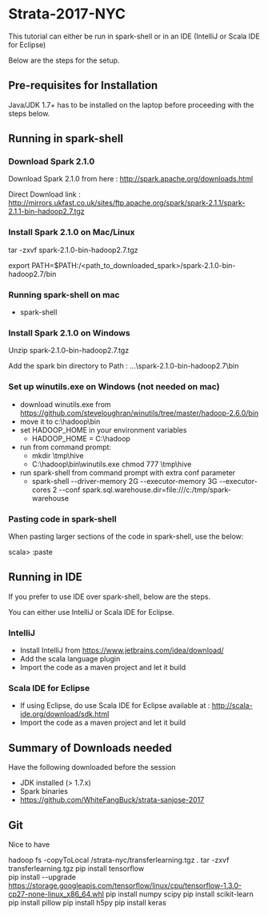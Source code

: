 # Strata-2017-NYC

This tutorial can either be run in spark-shell or in an IDE (IntelliJ or Scala IDE for Eclipse)

Below are the steps for the setup.

## Pre-requisites for Installation

Java/JDK 1.7+ has to be installed on the laptop before proceeding with the steps below.

## Running in spark-shell

### Download Spark 2.1.0

Download Spark 2.1.0 from here : http://spark.apache.org/downloads.html

Direct Download link : http://mirrors.ukfast.co.uk/sites/ftp.apache.org/spark/spark-2.1.1/spark-2.1.1-bin-hadoop2.7.tgz

### Install Spark 2.1.0 on Mac/Linux

tar -zxvf spark-2.1.0-bin-hadoop2.7.tgz

export PATH=$PATH:/<path_to_downloaded_spark>/spark-2.1.0-bin-hadoop2.7/bin

### Running spark-shell on mac

- spark-shell

### Install Spark 2.1.0 on Windows

Unzip spark-2.1.0-bin-hadoop2.7.tgz

Add the spark bin directory to Path : ...\spark-2.1.0-bin-hadoop2.7\bin

### Set up winutils.exe on Windows (not needed on mac)

- download winutils.exe from https://github.com/steveloughran/winutils/tree/master/hadoop-2.6.0/bin
- move it to c:\hadoop\bin
- set HADOOP_HOME in your environment variables
    - HADOOP_HOME = C:\hadoop
- run from command prompt:
    - mkdir \tmp\hive
    - C:\hadoop\bin\winutils.exe chmod 777 \tmp\hive
- run spark-shell from command prompt with extra conf parameter
    - spark-shell --driver-memory 2G --executor-memory 3G --executor-cores 2 --conf spark.sql.warehouse.dir=file:///c:/tmp/spark-warehouse


### Pasting code in spark-shell

When pasting larger sections of the code in spark-shell, use the below:

scala> :paste

## Running in IDE

If you prefer to use IDE over spark-shell, below are the steps.

You can either use IntelliJ or Scala IDE for Eclipse.

### IntelliJ

- Install IntelliJ from https://www.jetbrains.com/idea/download/
- Add the scala language plugin
- Import the code as a maven project and let it build

### Scala IDE for Eclipse

- If using Eclipse, do use Scala IDE for Eclipse available at : http://scala-ide.org/download/sdk.html
- Import the code as a maven project and let it build

## Summary of Downloads needed

Have the following downloaded before the session

- JDK installed (> 1.7.x)
- Spark binaries
- https://github.com/WhiteFangBuck/strata-sanjose-2017


## Git

Nice to have


hadoop fs -copyToLocal  /strata-nyc/transferlearning.tgz .
tar -zxvf transferlearning.tgz
pip install tensorflow  
pip install --upgrade https://storage.googleapis.com/tensorflow/linux/cpu/tensorflow-1.3.0-cp27-none-linux_x86_64.whl
pip install numpy scipy
pip install scikit-learn
pip install pillow
pip install h5py
pip install keras


